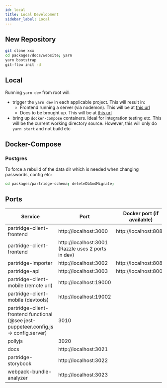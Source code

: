 ```yaml
---
id: local
title: Local Development
sidebar_label: Local
---
```


<!-- > Process to get a development process running locally -->

## New Repository

```bash
git clone xxx
cd packages/docs/website; yarn
yarn bootstrap
git-flow init -d
```

## Local

Running `yarn dev` from root will: 

- trigger the `yarn dev` in each applicable project. This will result in:
  - Frontend running a server (via nodemon). This will be at [this url](http://localhost:3000/nextroutes/manchester-united/liverpool)
  - Docs to be brought up. This will be at [this url](http://localhost:3001/docs/packages_and_lerna) 
- bring up `docker-compose` containers. Ideal for integration testing etc. This will be the current working directory source. However, this will only do `yarn start` and not build etc

## Docker-Compose

### Postgres

To force a rebuild of the data dir which is needed when changing passwords, config etc:

```bash
cd packages/partridge-schema; deleteDbAndMigrate;
```

## Ports

| Service                                                                                    | Port                                               | Docker port (if available) |
| ------------------------------------------------------------------------------------------ | -------------------------------------------------- | -------------------------- |
| partridge-client-frontend                                                                  | http://localhost:3000                              | http://localhost:8080      |
| partridge-client-frontend                                                                  | http://localhost:3001 (Razzle uses 2 ports in dev) |                            |
| partridge-importer                                                                         | http://localhost:3002                              | http://localhost:8082      |
| partridge-api                                                                              | http://localhost:3003                              | http://localhost:8003      |
| partridge-client-mobile (remote url)                                                       | http://localhost:19000                             |                            |
| partridge-client-mobile (devtools)                                                         | http://localhost:19002                             |                            |
| partridge-client-frontend functional <br/>(@see jest-puppeteer.config.js -> config.server) | 3010                                               |                            |
| pollyjs                                                                                    | 3020                                               |                            |
| docs                                                                                       | http://localhost:3021                              |                            |
| partridge-storybook                                                                        | http://localhost:3022                              |                            |
| webpack-bundle-analyzer                                                                    | http://localhost:3023                              |                            |

